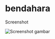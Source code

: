 # bendahara

Screenshot

![Screenshot gambar]([url_gambar](https://github.com/sulistiyanto/bendahara/blob/master/Screenshot%202023-06-11%20at%2019.35.40.png))
